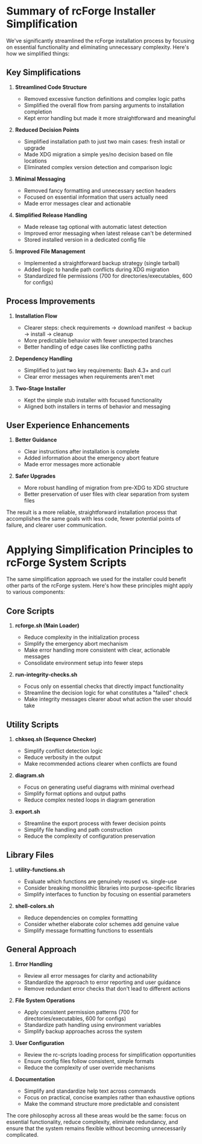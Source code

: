 # Summary of rcForge Installer Simplification

We've significantly streamlined the rcForge installation process by focusing on essential functionality and eliminating unnecessary complexity. Here's how we simplified things:

## Key Simplifications

1. **Streamlined Code Structure**
   - Removed excessive function definitions and complex logic paths
   - Simplified the overall flow from parsing arguments to installation completion
   - Kept error handling but made it more straightforward and meaningful

2. **Reduced Decision Points**
   - Simplified installation path to just two main cases: fresh install or upgrade
   - Made XDG migration a simple yes/no decision based on file locations
   - Eliminated complex version detection and comparison logic

3. **Minimal Messaging**
   - Removed fancy formatting and unnecessary section headers
   - Focused on essential information that users actually need
   - Made error messages clear and actionable

4. **Simplified Release Handling**
   - Made release tag optional with automatic latest detection
   - Improved error messaging when latest release can't be determined
   - Stored installed version in a dedicated config file

5. **Improved File Management**
   - Implemented a straightforward backup strategy (single tarball)
   - Added logic to handle path conflicts during XDG migration
   - Standardized file permissions (700 for directories/executables, 600 for configs)

## Process Improvements

1. **Installation Flow**
   - Clearer steps: check requirements → download manifest → backup → install → cleanup
   - More predictable behavior with fewer unexpected branches
   - Better handling of edge cases like conflicting paths

2. **Dependency Handling**
   - Simplified to just two key requirements: Bash 4.3+ and curl
   - Clear error messages when requirements aren't met

3. **Two-Stage Installer**
   - Kept the simple stub installer with focused functionality
   - Aligned both installers in terms of behavior and messaging

## User Experience Enhancements

1. **Better Guidance**
   - Clear instructions after installation is complete
   - Added information about the emergency abort feature
   - Made error messages more actionable

2. **Safer Upgrades**
   - More robust handling of migration from pre-XDG to XDG structure
   - Better preservation of user files with clear separation from system files

The result is a more reliable, straightforward installation process that accomplishes the same goals with less code, fewer potential points of failure, and clearer user communication.

# Applying Simplification Principles to rcForge System Scripts

The same simplification approach we used for the installer could benefit other parts of the rcForge system. Here's how these principles might apply to various components:

## Core Scripts

1. **rcforge.sh (Main Loader)**
   - Reduce complexity in the initialization process
   - Simplify the emergency abort mechanism
   - Make error handling more consistent with clear, actionable messages
   - Consolidate environment setup into fewer steps

2. **run-integrity-checks.sh**
   - Focus only on essential checks that directly impact functionality
   - Streamline the decision logic for what constitutes a "failed" check
   - Make integrity messages clearer about what action the user should take

## Utility Scripts

1. **chkseq.sh (Sequence Checker)**
   - Simplify conflict detection logic
   - Reduce verbosity in the output
   - Make recommended actions clearer when conflicts are found

2. **diagram.sh**
   - Focus on generating useful diagrams with minimal overhead
   - Simplify format options and output paths
   - Reduce complex nested loops in diagram generation

3. **export.sh**
   - Streamline the export process with fewer decision points
   - Simplify file handling and path construction
   - Reduce the complexity of configuration preservation

## Library Files

1. **utility-functions.sh**
   - Evaluate which functions are genuinely reused vs. single-use
   - Consider breaking monolithic libraries into purpose-specific libraries
   - Simplify interfaces to function by focusing on essential parameters

2. **shell-colors.sh**
   - Reduce dependencies on complex formatting
   - Consider whether elaborate color schemes add genuine value
   - Simplify message formatting functions to essentials

## General Approach

1. **Error Handling**
   - Review all error messages for clarity and actionability
   - Standardize the approach to error reporting and user guidance
   - Remove redundant error checks that don't lead to different actions

2. **File System Operations**
   - Apply consistent permission patterns (700 for directories/executables, 600 for configs)
   - Standardize path handling using environment variables
   - Simplify backup approaches across the system

3. **User Configuration**
   - Review the rc-scripts loading process for simplification opportunities
   - Ensure config files follow consistent, simple formats
   - Reduce the complexity of user override mechanisms

4. **Documentation**
   - Simplify and standardize help text across commands
   - Focus on practical, concise examples rather than exhaustive options
   - Make the command structure more predictable and consistent

The core philosophy across all these areas would be the same: focus on essential functionality, reduce complexity, eliminate redundancy, and ensure that the system remains flexible without becoming unnecessarily complicated.